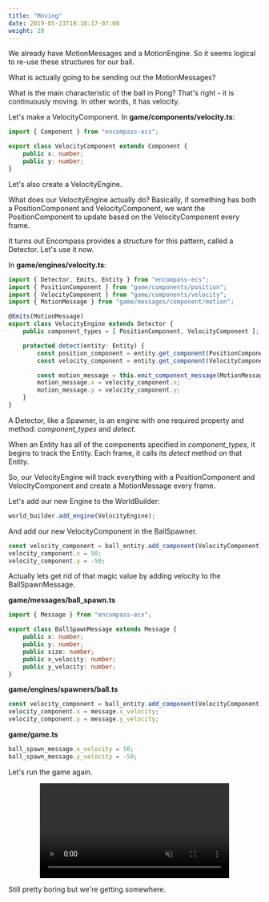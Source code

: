 ```yaml
---
title: "Moving"
date: 2019-05-23T18:10:17-07:00
weight: 20
---
```


We already have MotionMessages and a MotionEngine. So it seems logical to re-use these structures for our ball.

What is actually going to be sending out the MotionMessages?

What is the main characteristic of the ball in Pong? That's right - it is continuously moving. In other words, it has velocity.

Let's make a VelocityComponent. In **game/components/velocity.ts**:

```ts
import { Component } from "encompass-ecs";

export class VelocityComponent extends Component {
    public x: number;
    public y: number;
}
```

Let's also create a VelocityEngine.

What does our VelocityEngine actually do? Basically, if something has both a PositionComponent and VelocityComponent, we want the PositionComponent to update based on the VelocityComponent every frame.

It turns out Encompass provides a structure for this pattern, called a Detector. Let's use it now.

 In **game/engines/velocity.ts**:

```ts
import { Detector, Emits, Entity } from "encompass-ecs";
import { PositionComponent } from "game/components/position";
import { VelocityComponent } from "game/components/velocity";
import { MotionMessage } from "game/messages/component/motion";

@Emits(MotionMessage)
export class VelocityEngine extends Detector {
    public component_types = [ PositionComponent, VelocityComponent ];

    protected detect(entity: Entity) {
        const position_component = entity.get_component(PositionComponent);
        const velocity_component = entity.get_component(VelocityComponent);

        const motion_message = this.emit_component_message(MotionMessage, position_component);
        motion_message.x = velocity_component.x;
        motion_message.y = velocity_component.y;
    }
}
```

A Detector, like a Spawner, is an engine with one required property and method: *component_types* and *detect*.

When an Entity has all of the components specified in *component_types*, it begins to track the Entity. Each frame, it calls its *detect* method on that Entity.

So, our VelocityEngine will track everything with a PositionComponent and VelocityComponent and create a MotionMessage every frame.

Let's add our new Engine to the WorldBuilder:

```ts
world_builder.add_engine(VelocityEngine);
```

And add our new VelocityComponent in the BallSpawner.

```ts
const velocity_component = ball_entity.add_component(VelocityComponent);
velocity_component.x = 50;
velocity_component.y = -50;
```

Actually lets get rid of that magic value by adding velocity to the BallSpawnMessage.

**game/messages/ball_spawn.ts**

```ts
import { Message } from "encompass-ecs";

export class BallSpawnMessage extends Message {
    public x: number;
    public y: number;
    public size: number;
    public x_velocity: number;
    public y_velocity: number;
}
```

**game/engines/spawners/ball.ts**

```ts
const velocity_component = ball_entity.add_component(VelocityComponent);
velocity_component.x = message.x_velocity;
velocity_component.y = message.y_velocity;
```

**game/game.ts**

```ts
ball_spawn_message.x_velocity = 50;
ball_spawn_message.y_velocity = -50;
```

Let's run the game again.

<video width="75%" autoplay="autoplay" muted="muted" loop="loop" style="display: block; margin: 0 auto;">
    <source src="/images/moving_ball.webm" type="video/webm">
</video>

Still pretty boring but we're getting somewhere.
